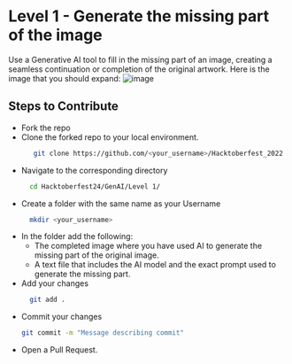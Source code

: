# Level 1 - Generate the missing part of the image
Use a Generative AI tool to fill in the missing part of an image, creating a seamless continuation or completion of the original artwork. Here is the image that you should expand:
![image](https://github.com/user-attachments/assets/269fc3af-b36f-46ae-a85a-fc56d8e42183)


## Steps to Contribute
+ Fork the repo
+ Clone the forked repo to your local environment.
  ```bash
     git clone https://github.com/<your_username>/Hacktoberfest_2022
  ```
+ Navigate to the corresponding directory
  ```bash
    cd Hacktoberfest24/GenAI/Level 1/
  ```
+ Create a folder with the same name as your Username
  ```bash
    mkdir <your_username>
  ```
+ In the folder add the following:
  - The completed image where you have used AI to generate the missing part of the original image.
  - A text file that includes the AI model and the exact prompt used to generate the missing part.
+ Add your changes
  ```bash
    git add .
  ```
+ Commit your changes
  ```bash
  git commit -m "Message describing commit"
  ```
+ Open a Pull Request.
